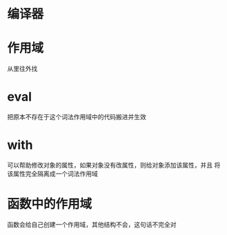 # 编译器



# 作用域
从里往外找



# eval
把原本不存在于这个词法作用域中的代码搬进并生效

# with
可以帮助修改对象的属性，如果对象没有改属性，则给对象添加该属性，并且
将该属性完全隔离成一个词法作用域



# 函数中的作用域
函数会给自己创建一个作用域，其他结构不会，这句话不完全对